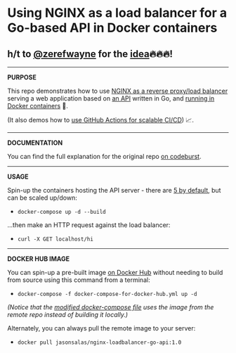 # Using NGINX as a load balancer for a Go-based API in Docker containers

## h/t to [@zerefwayne](https://github.com/zerefwayne) for the [idea](https://github.com/zerefwayne/load-balancing-go-api-nginx)🔥🔥🔥!

***
**PURPOSE**

This repo demonstrates how to use [NGINX as a reverse proxy/load balancer](https://github.com/jasonsalas/nginx-loadbalancer-go-api/blob/main/nginx/nginx.conf) serving a web application based on [an API](https://github.com/jasonsalas/nginx-loadbalancer-go-api/blob/main/main.go) written in Go, and [running in Docker containers](https://github.com/jasonsalas/nginx-loadbalancer-go-api/blob/main/docker-compose.yml) 🔀.

(It also demos how to [use GitHub Actions for scalable CI/CD](https://github.com/jasonsalas/nginx-loadbalancer-go-api/actions/runs/1096460347)) :chart_with_upwards_trend:.

***
**DOCUMENTATION**

You can find the full explanation for the original repo [on codeburst](https://codeburst.io/load-balancing-go-api-with-docker-nginx-digital-ocean-d7f05f7c9b31).


***
**USAGE**

Spin-up the containers hosting the API server - there are [5 by default](https://github.com/jasonsalas/nginx-loadbalancer-go-api/blob/main/docker-compose.yml#L11), but can be scaled up/down: 
- `docker-compose up -d --build`

...then make an HTTP request against the load balancer: 
- `curl -X GET localhost/hi`


***
**DOCKER HUB IMAGE**

You can spin-up a pre-built image [on Docker Hub](https://hub.docker.com/repository/docker/jasonsalas/nginx-loadbalancer-go-api) without needing to build from source using this command from a terminal: 
- `docker-compose -f docker-compose-for-docker-hub.yml up -d` 

_(Notice that the [modified docker-compose file](https://github.com/jasonsalas/nginx-loadbalancer-go-api/blob/main/docker-compose-for-docker-hub.yml#L5) uses the image from the remote repo instead of building it locally.)_

Alternately, you can always pull the remote image to your server: 
- `docker pull jasonsalas/nginx-loadbalancer-go-api:1.0` 
